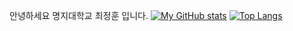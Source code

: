안녕하세요
명지대학교
최정훈 입니다.
[![My GitHub stats](https://github-readme-stats.vercel.app/api?username=jeonghoonchoi74)](https://github.com/jeonghoonchoi74/github-readme-stats)
[![Top Langs](https://github-readme-stats-git-masterrstaa-rickstaa.vercel.app/api/top-langs/?username=anuraghazra)](https://github.com/anuraghazra/github-readme-stats)
